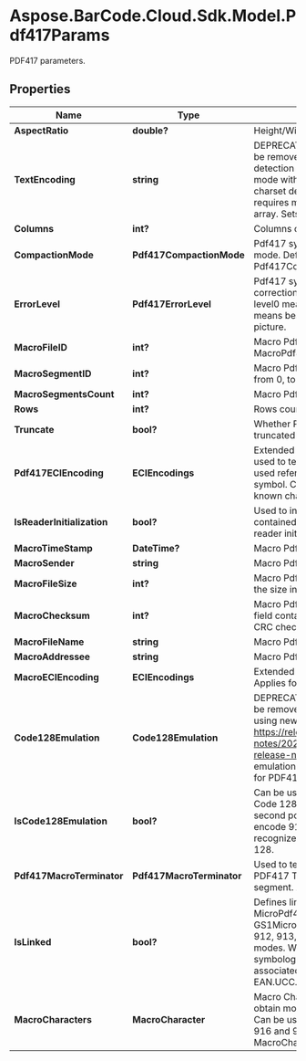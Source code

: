 # Aspose.BarCode.Cloud.Sdk.Model.Pdf417Params

PDF417 parameters.

## Properties

Name | Type | Description | Notes
---- | ---- | ----------- | -----
**AspectRatio** | **double?** | Height/Width ratio of 2D BarCode module. | [optional]
**TextEncoding** | **string** | DEPRECATED: This property is obsolete and will be removed in future releases. Unicode symbols detection and encoding will be processed in Auto mode with Extended Channel Interpretation charset designator. Using of own encodings requires manual CodeText encoding into byte[] array.  Sets the encoding of codetext. | [optional]
**Columns** | **int?** | Columns count. | [optional]
**CompactionMode** | **Pdf417CompactionMode** | Pdf417 symbology type of BarCode&#39;s compaction mode. Default value: Pdf417CompactionMode.Auto. | [optional]
**ErrorLevel** | **Pdf417ErrorLevel** | Pdf417 symbology type of BarCode&#39;s error correction level ranging from level0 to level8, level0 means no error correction info, level8 means best error correction which means a larger picture. | [optional]
**MacroFileID** | **int?** | Macro Pdf417 barcode&#39;s file ID. Used for MacroPdf417. | [optional]
**MacroSegmentID** | **int?** | Macro Pdf417 barcode&#39;s segment ID, which starts from 0, to MacroSegmentsCount - 1. | [optional]
**MacroSegmentsCount** | **int?** | Macro Pdf417 barcode segments count. | [optional]
**Rows** | **int?** | Rows count. | [optional]
**Truncate** | **bool?** | Whether Pdf417 symbology type of BarCode is truncated (to reduce space). | [optional]
**Pdf417ECIEncoding** | **ECIEncodings** | Extended Channel Interpretation Identifiers. It is used to tell the barcode reader details about the used references for encoding the data in the symbol. Current implementation consists all well known charset encodings. | [optional]
**IsReaderInitialization** | **bool?** | Used to instruct the reader to interpret the data contained within the symbol as programming for reader initialization | [optional]
**MacroTimeStamp** | **DateTime?** | Macro Pdf417 barcode time stamp | [optional]
**MacroSender** | **string** | Macro Pdf417 barcode sender name | [optional]
**MacroFileSize** | **int?** | Macro Pdf417 file size. The file size field contains the size in bytes of the entire source file | [optional]
**MacroChecksum** | **int?** | Macro Pdf417 barcode checksum. The checksum field contains the value of the 16-bit (2 bytes) CRC checksum using the CCITT-16 polynomial | [optional]
**MacroFileName** | **string** | Macro Pdf417 barcode file name | [optional]
**MacroAddressee** | **string** | Macro Pdf417 barcode addressee name | [optional]
**MacroECIEncoding** | **ECIEncodings** | Extended Channel Interpretation Identifiers. Applies for Macro PDF417 text fields. | [optional]
**Code128Emulation** | **Code128Emulation** | DEPRECATED: This property is obsolete and will be removed in future releases. See samples of using new parameters on https://releases.aspose.com/barcode/net/release-notes/2023/aspose-barcode-for-net-23-10-release-notes/ Function codeword for Code 128 emulation. Applied for MicroPDF417 only. Ignored for PDF417 and MacroPDF417 barcodes. | [optional]
**IsCode128Emulation** | **bool?** | Can be used only with MicroPdf417 and encodes Code 128 emulation modes. Can encode FNC1 in second position modes 908 and 909, also can encode 910 and 911 which just indicate that recognized MicroPdf417 can be interpret as Code 128. | [optional]
**Pdf417MacroTerminator** | **Pdf417MacroTerminator** | Used to tell the encoder whether to add Macro PDF417 Terminator (codeword 922) to the segment. Applied only for Macro PDF417. | [optional]
**IsLinked** | **bool?** | Defines linked modes with GS1MicroPdf417, MicroPdf417 and Pdf417 barcodes. With GS1MicroPdf417 symbology encodes 906, 907, 912, 913, 914, 915 “Linked” UCC/EAN-128 modes. With MicroPdf417 and Pdf417 symbologies encodes 918 linkage flag to associated linear component other than an EAN.UCC. | [optional]
**MacroCharacters** | **MacroCharacter** | Macro Characters 05 and 06 values are used to obtain more compact encoding in special modes. Can be used only with MicroPdf417 and encodes 916 and 917 MicroPdf417 modes. Default value: MacroCharacters.None. | [optional]
